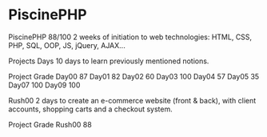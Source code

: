 # PiscinePHP

PiscinePHP 88/100
2 weeks of initiation to web technologies: HTML, CSS, PHP, SQL, OOP, JS, jQuery, AJAX...

Projects Days
10 days to learn previously mentioned notions.

Project	Grade
	Day00	87
	Day01	82
	Day02	60
	Day03	100
	Day04	57
	Day05	35
	Day07	100
	Day09	100

Rush00
2 days to create an e-commerce website (front & back), with client accounts, shopping carts and a checkout system.

Project	Grade
	Rush00	88
